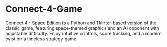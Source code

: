 # Connect-4-Game
Connect 4 - Space Edition is a Python and Tkinter-based version of the classic game, featuring space-themed graphics and an AI opponent with adjustable difficulty. Enjoy intuitive controls, score tracking, and a modern twist on a timeless strategy game.
